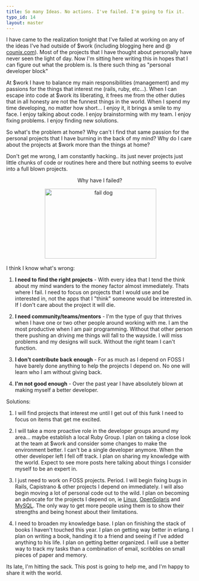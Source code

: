 ```yaml
---
title: So many Ideas. No actions. I've failed. I'm going to fix it.
typo_id: 14
layout: master
---
```

I have came to the realization tonight that I've failed at working on any of the ideas I've had outside of $work (including blogging here and @ [counix.com](http://www.counix.com)). Most of the projects that I have thought about personally have never seen the light of day. Now I'm sitting here writing this in hopes that I can figure out what the problem is. Is there such thing as "personal developer block"

At $work I have to balance my main responsibilities (management) and my passions for the things that interest me (rails, ruby, etc...). When I can escape into code at $work its liberating, it frees me from the other duties that in all honesty are not the funnest things in the world. When I spend my time developing, no matter how short... I enjoy it, it brings a smile to my face. I enjoy talking about code. I enjoy brainstorming with my team. I enjoy fixing problems. I enjoy finding new solutions.

So what's the problem at home? Why can't I find that same passion for the personal projects that I have burning in the back of my mind? Why do I care about the projects at $work more than the things at home?

Don't get me wrong, I am constantly hacking.. its just never projects just little chunks of code or routines here and there but nothing seems to evolve into a full blown projects.

<p style="text-align: center; ">Why have I failed?</p>
<p style="text-align: center; ">&nbsp;<img width="300" height="188" alt="fail dog" src="http://amerine.net/images/fail.jpg" /></p>

I think I know what's wrong:

1. **I need to find the right projects** - With every idea that I tend the think about my mind wanders to the money factor almost immediately. Thats where I fail. I need to focus on projects that I would use and be interested in, not the apps that I "think" someone would be interested in. If I don't care about the project it will die.

2. **I need community/teams/mentors** - I'm the type of guy that thrives when I have one or two other people around working with me. I am the most productive when I am pair programming. Without that other person there pushing an driving me things will fall to the wayside. I will miss problems and my designs will suck. Without the right team I can't function.

3. **I don't contribute back enough** - For as much as I depend on FOSS I have barely done anything to help the projects I depend on. No one will learn who I am without giving back.

4. **I'm not good enough** - Over the past year I have absolutely blown at making myself a better developer.

Solutions:

1. I will find projects that interest me until I get out of this funk I need to focus on items that get me excited.

2. I will take a more proactive role in the developer groups around my area... maybe establish a local Ruby Group. I plan on taking a close look at the team at $work and consider some changes to make the environment better. I can't be a single developer anymore. When the other developer left I fell off track. I plan on sharing my knowledge with the world. Expect to see more posts here talking about things I consider myself to be an expert in.

3. I just need to work on FOSS projects. Period. I will begin fixing bugs in Rails, Capistrano & other projects I depend on immediately. I will also begin moving a lot of personal code out to the wild. I plan on becoming an advocate for the projects I depend on, ie [Linux](http://www.linux.org), [OpenSolaris](http://opensolaris.org) and [MySQL](http://mysql.com). The only way to get more people using them is to show their strengths and being honest about their limitations.

4. I need to broaden my knowledge base. I plan on finishing the stack of books I haven't touched this year. I plan on getting way better in erlang. I plan on writing a book, handing it to a friend and seeing if I've added anything to his life. I plan on getting better organized. I will use a better way to track my tasks than a combination of email, scribbles on small pieces of paper and memory.

Its late, I'm hitting the sack. This post is going to help me, and I'm happy to share it with the world.
